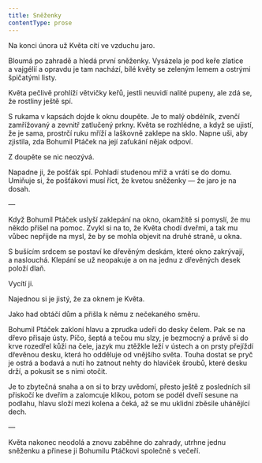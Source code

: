 ```yaml
---
title: Sněženky
contentType: prose
---
```


<section>

Na konci února už Květa cítí ve vzduchu jaro.

Bloumá po zahradě a hledá první sněženky. Vysázela je pod keře zlatice a vajgélií a opravdu je tam nachází, bílé květy se zeleným lemem a ostrými špičatými listy.

Květa pečlivě prohlíží větvičky keřů, jestli neuvidí nalité pupeny, ale zdá se, že rostliny ještě spí.

S rukama v kapsách dojde k oknu doupěte. Je to malý obdélník, zvenčí zamřížovaný a zevnitř zatlučený prkny. Květa se rozhlédne, a když se ujistí, že je sama, prostrčí ruku mříží a laškovně zaklepe na sklo. Napne uši, aby zjistila, zda Bohumil Ptáček na její zaťukání nějak odpoví.

Z doupěte se nic neozývá.

Napadne ji, že pošťák spí. Pohladí studenou mříž a vrátí se do domu. Umiňuje si, že pošťákovi musí říct, že kvetou sněženky — že jaro je na dosah.

—

Když Bohumil Ptáček uslyší zaklepání na okno, okamžitě si pomyslí, že mu někdo přišel na pomoc. Zvykl si na to, že Květa chodí dveřmi, a tak mu vůbec nepřijde na mysl, že by se mohla objevit na druhé straně, u okna.

S bušícím srdcem se postaví ke dřevěným deskám, které okno zakrývají, a naslouchá. Klepání se už neopakuje a on na jednu z dřevěných desek položí dlaň.

Vycítí ji.

Najednou si je jistý, že za oknem je Květa.

Jako had obtáčí dům a přišla k němu z nečekaného směru.

Bohumil Ptáček zakloní hlavu a zprudka udeří do desky čelem. Pak se na dřevo přisaje ústy. Píčo, šeptá a tečou mu slzy, je bezmocný a právě si do krve rozedřel kůži na čele, jazyk mu ztěžkle leží v ústech a on prsty přejíždí dřevěnou desku, která ho odděluje od vnějšího světa. Touha dostat se pryč je ostrá a bodavá a nutí ho zatnout nehty do hlaviček šroubů, které desku drží, a pokusit se s nimi otočit.

Je to zbytečná snaha a on si to brzy uvědomí, přesto ještě z posledních sil přiskočí ke dveřím a zalomcuje klikou, potom se podél dveří sesune na podlahu, hlavu složí mezi kolena a čeká, až se mu uklidní zběsile uhánějící dech.

—

Květa nakonec neodolá a znovu zaběhne do zahrady, utrhne jednu sněženku a přinese ji Bohumilu Ptáčkovi společně s večeří.

</section>
